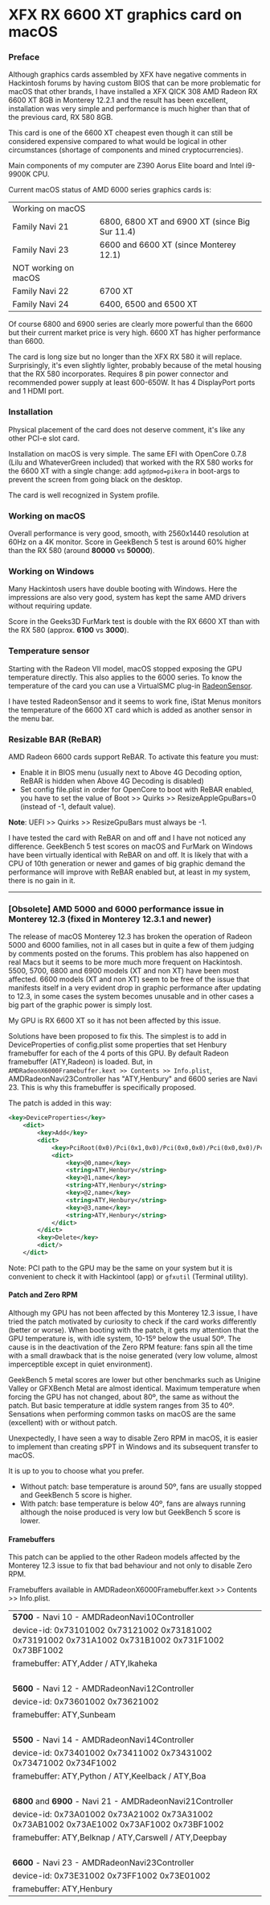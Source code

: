 # XFX RX 6600 XT graphics card on macOS

### Preface

Although graphics cards assembled by XFX have negative comments in Hackintosh forums by having custom BIOS that can be more problematic for macOS that other brands, I have installed a XFX QICK 308 AMD Radeon RX 6600 XT 8GB in Monterey 12.2.1 and the result has been excellent, installation was very simple and performance is much higher than that of the previous card, RX 580 8GB.

This card is one of the 6600 XT cheapest even though it can still be considered expensive compared to what would be logical in other circumstances (shortage of components and mined cryptocurrencies).

Main components of my computer are Z390 Aorus Elite board and Intel i9-9900K CPU.

Current macOS status of AMD 6000 series graphics cards is:

<table>
    <tr><td>Working on macOS</td></tr>
    <tr><td>Family Navi 21</td><td>6800, 6800 XT and 6900 XT (since Big Sur 11.4)</td></tr>
    <tr><td>Family Navi 23</td><td>6600 and 6600 XT (since Monterey 12.1)</td></tr>
    <tr><td>NOT working on macOS</td></tr>
    <tr><td>Family Navi 22</td><td>6700 XT</td></tr>
    <tr><td>Family Navi 24</td><td>6400, 6500 and 6500 XT</td></tr>
</table>

Of course 6800 and 6900 series are clearly more powerful than the 6600 but their current market price is very high. 6600 XT has higher performance than 6600.

The card is long size but no longer than the XFX RX 580 it will replace. Surprisingly, it's even slightly lighter, probably because of the metal housing that the RX 580 incorporates. Requires 8 pin power connector and recommended power supply at least 600-650W. It has 4 DisplayPort ports and 1 HDMI port.

### Installation

Physical placement of the card does not deserve comment, it's like any other PCI-e slot card.

Installation on macOS is very simple. The same EFI with OpenCore 0.7.8 (Lilu and WhateverGreen included) that worked with the RX 580 works for the 6600 XT with a single change: add `agdpmod=pikera` in boot-args to prevent the screen from going black on the desktop.

The card is well recognized in System profile.

### Working on macOS

Overall performance is very good, smooth, with 2560x1440 resolution at 60Hz on a 4K monitor. Score in GeekBench 5 test is around 60% higher than the RX 580 (around **80000** vs **50000**).

### Working on Windows

Many Hackintosh users have double booting with Windows. Here the impressions are also very good, system has kept the same AMD drivers without requiring update.

Score in the Geeks3D FurMark test is double with the RX 6600 XT than with the RX 580 (approx. **6100** vs **3000**).

### Temperature sensor

Starting with the Radeon VII model, macOS stopped exposing the GPU temperature directly. This also applies to the 6000 series. To know the temperature of the card you can use a VirtualSMC plug-in [RadeonSensor](https://github.com/ChefKissInc/RadeonSensor).

I have tested RadeonSensor and it seems to work fine, iStat Menus monitors the temperature of the 6600 XT card which is added as another sensor in the menu bar.

### Resizable BAR (ReBAR)

AMD Radeon 6600 cards support ReBAR. To activate this feature you must:

- Enable it in BIOS menu (usually next to Above 4G Decoding option, ReBAR is hidden when Above 4G Decoding is disabled)
- Set config file.plist in order for OpenCore to boot with ReBAR enabled, you have to set the value of Boot >> Quirks >> ResizeAppleGpuBars=0 (instead of -1, default value).

**Note**: UEFI >> Quirks >> ResizeGpuBars must always be -1.

I have tested the card with ReBAR on and off and I have not noticed any difference. GeekBench 5 test scores on macOS and FurMark on Windows have been virtually identical with ReBAR on and off.
It is likely that with a CPU of 10th generation or newer and games of big graphic demand the performance will improve with ReBAR enabled but, at least in my system, there is no gain in it.

---

### [Obsolete] AMD 5000 and 6000 performance issue in Monterey 12.3 (fixed in Monterey **12.3.1** and newer)

The release of macOS Monterey 12.3 has broken the operation of Radeon 5000 and 6000 families, not in all cases but in quite a few of them judging by comments posted on the forums. This problem has also happened on real Macs but it seems to be more much more frequent on Hackintosh. 5500, 5700, 6800 and 6900 models (XT and non XT) have been most affected. 6600 models (XT and non XT) seem to be free of the issue that manifests itself in a very evident drop in graphic performance after updating to 12.3, in some cases the system becomes unusable and in other cases a big part of the graphic power is simply lost.

My GPU is RX 6600 XT so it has not been affected by this issue.

Solutions have been proposed to fix this. The simplest is to add in DeviceProperties of config.plist some properties that set Henbury framebuffer for each of the 4 ports of this GPU. By default Radeon framebuffer (ATY,Radeon) is loaded. But, in `AMDRadeonX6000Framebuffer.kext >> Contents >> Info.plist`, AMDRadeonNavi23Controller has "ATY,Henbury" and 6600 series are Navi 23. This is why this framebuffer is specifically proposed.

The patch is added in this way: 

```xml
<key>DeviceProperties</key>
    <dict>
        <key>Add</key>
        <dict>
            <key>PciRoot(0x0)/Pci(0x1,0x0)/Pci(0x0,0x0)/Pci(0x0,0x0)/Pci(0x0,0x0)</key>
            <dict>
                <key>@0,name</key>
                <string>ATY,Henbury</string>
                <key>@1,name</key>
                <string>ATY,Henbury</string>
                <key>@2,name</key>
                <string>ATY,Henbury</string>
                <key>@3,name</key>
                <string>ATY,Henbury</string>
            </dict>
        </dict>
        <key>Delete</key>
        <dict/>
    </dict>
```

Note: PCI path to the GPU may be the same on your system but it is convenient to check it with Hackintool (app) or `gfxutil` (Terminal utility).

#### Patch and Zero RPM

Although my GPU has not been affected by this Monterey 12.3 issue, I have tried the patch motivated by curiosity to check if the card works differently (better or worse). When booting with the patch, it gets my attention that the GPU temperature is, with idle system, 10-15º below the usual 50º. The cause is in the deactivation of the Zero RPM feature: fans spin all the time with a small drawback that is the noise generated (very low volume, almost imperceptible except in quiet environment).

GeekBench 5 metal scores are lower but other benchmarks such as Unigine Valley or GFXBench Metal are almost identical. Maximum temperature when forcing the GPU has not changed, about 80º, the same as without the patch. But basic temperature at iddle system ranges from 35 to 40º. Sensations when performing common tasks on macOS are the same (excellent) with or without patch. 

Unexpectedly, I have seen a way to disable Zero RPM in macOS, it is easier to implement than creating sPPT in Windows and its subsequent transfer to macOS.

It is up to you to choose what you prefer.

- Without patch: base temperature is around 50º, fans are usually stopped and GeekBench 5 score is higher.
- With patch: base temperature is below 40º, fans are always running although the noise produced is very low but GeekBench 5 score is lower.

#### Framebuffers

This patch can be applied to the other Radeon models affected by the Monterey 12.3 issue to fix that bad behaviour and not only to disable Zero RPM.

Framebuffers available in AMDRadeonX6000Framebuffer.kext >> Contents >> Info.plist.

<table>
    <tr><td><b>5700</b> - Navi 10 - AMDRadeonNavi10Controller</td></tr>
    <tr><td>device-id: 0x73101002 0x73121002 0x73181002 0x73191002 0x731A1002 0x731B1002 0x731F1002 0x73BF1002</td></tr>
    <tr><td>framebuffer: ATY,Adder / ATY,Ikaheka</td></tr>
    <tr><td height="24"></td></tr>
    <tr><td><b>5600</b> - Navi 12 - AMDRadeonNavi12Controller</td></tr>
    <tr><td>device-id: 0x73601002 0x73621002</td></tr>
    <tr><td>framebuffer: ATY,Sunbeam</td></tr>
    <tr><td height="24"></td></tr>
    <tr><td><b>5500</b> - Navi 14 - AMDRadeonNavi14Controller</td></tr>
    <tr><td>device-id: 0x73401002 0x73411002 0x73431002 0x73471002 0x734F1002</td></tr>
    <tr><td>framebuffer: ATY,Python / ATY,Keelback / ATY,Boa</td></tr>
    <tr><td height="24"></td></tr>
    <tr><td><b>6800</b> and <b>6900</b> - Navi 21 - AMDRadeonNavi21Controller</td></tr>
    <tr><td>device-id: 0x73A01002 0x73A21002 0x73A31002 0x73AB1002 0x73AE1002 0x73AF1002 0x73BF1002</td></tr>
    <tr><td>framebuffer: ATY,Belknap / ATY,Carswell / ATY,Deepbay</td></tr>
    <tr><td height="24"></td></tr>
    <tr><td><b>6600</b> - Navi 23 - AMDRadeonNavi23Controller</td></tr>
    <tr><td>device-id: 0x73E31002 0x73FF1002 0x73E01002</td></tr>
    <tr><td>framebuffer: ATY,Henbury</td></tr>
</table>
